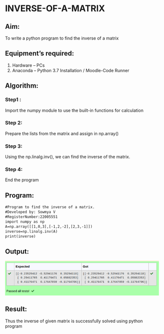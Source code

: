 # INVERSE-OF-A-MATRIX
## Aim:
To write a python program to find the inverse of a matrix
## Equipment’s required:
1. 	Hardware – PCs
2. 	Anaconda – Python 3.7 Installation / Moodle-Code Runner
## Algorithm:
### Step1 : 
Import the numpy module to use the built-in functions for calculation
### Step 2: 
Prepare the lists from the matrix and assign in np.array()
### Step 3: 
Using the np.linalg.inv(), we can find the inverse of the matrix.
### Step 4: 
End the program
## Program:
```
#Program to find the inverse of a matrix.
#Developed by: Sowmya V
#RegisterNumber:22005551
import numpy as np
A=np.array([[1,0,3],[-1,2,-2],[2,3,-1]])
inverse=np.linalg.inv(A)
print(inverse)
```
## Output:
!['output'](/res.png)
## Result:
Thus the inverse of given matrix is successfully solved using python program

